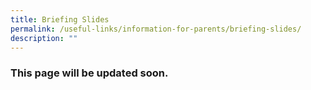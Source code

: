 ```yaml
---
title: Briefing Slides
permalink: /useful-links/information-for-parents/briefing-slides/
description: ""
---
```

### **This page will be updated soon.**